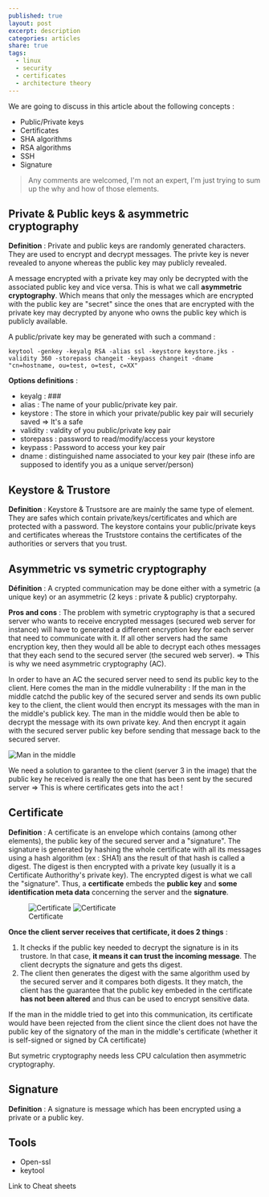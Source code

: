 ```yaml
---
published: true
layout: post
excerpt: description
categories: articles
share: true
tags:
  - linux
  - security
  - certificates
  - architecture theory
---
```

We are going to discuss in this article about the following concepts :
- Public/Private keys
- Certificates
- SHA algorithms
- RSA algorithms
- SSH
- Signature

> Any comments are welcomed, I'm not an expert, I'm just trying to sum up the why and how of those elements.


## Private & Public keys & asymmetric cryptography
**Definition** : Private and public keys are randomly generated characters. They are used to encrypt and decrypt messages. The privte key is never revealed to anyone whereas the public key may publicly revealed. 

A message encrypted with a private key may only be decrypted with the associated public key and vice versa. This is what we call **asymmetric cryptography**. Which means that only the messages which are encrypted with the public key are "secret" since the ones that are encrypted with the private key may decrypted by anyone who owns the public key which is publicly available.

A public/private key may be generated with such a command  : 
```shell
keytool -genkey -keyalg RSA -alias ssl -keystore keystore.jks -validity 360 -storepass changeit -keypass changeit -dname "cn=hostname, ou=test, o=test, c=XX"
```

**Options definitions** :
- keyalg : ###
- alias : The name of your public/private key pair.
- keystore : The store in which your private/public key pair will securiely saved => It's a safe
- validity : valdity of you public/private key pair
- storepass : password to read/modify/access your keystore
- keypass : Password to access your key pair
- dname : distinguished name associated to your key pair (these info are supposed to identify you as a unique server/person)


## Keystore & Trustore
**Definition** : Keystore & Trustsore are are mainly the same type of element. They are safes which contain private/keys/certificates and which are protected with a password. The keystore contains your public/private keys and certificates whereas the Truststore contains the certificates of the authorities or servers that you trust.

## Asymmetric vs symetric cryptography

**Définition** : A crypted communication may be done either with a symetric (a unique key) or an asymmetric (2 keys : private & public) cryptorpahy.  

**Pros and cons** : The problem with symetric cryptography is that a secured server who wants to receive encrypted messages (secured web server for instance) will have to generated a different encryption key for each server that need to communicate with it. If all other servers had the same encryption key, then they would all be able to decrypt each othes messages that they each send to the secured server (the secured web server). => This is why we need asymmetric cryptography (AC).

In order to have an AC the secured server need to send its public key to the client. Here comes the man in the middle vulnerability : If the man in the middle catchd the public key of the secured server and sends its own public key to the client, the client would then encrypt its messages with the man in the middle's publick key. The man in the middle would then be able to decrypt the message with its own private key. And then encrypt it again with the secured server public key before sending that message back to the secured server. 

![Man in the middle]({{site.baseurl}}/images/man-in-the-middle.jpg)

We need a solution to garantee to the client (server 3 in the image) that the public key he received is really the one that has been sent by the secured server => This is where certificates gets into the act !

## Certificate 
**Definition** : A certificate is an envelope which contains (among other elements), the public key of the secured server and a "signature". The signature is generated by hashing the whole certificate with all its messages using a hash algorithm (ex : SHA1) ans the result of that hash is called  a digest. The digest is then encrypted with a private key (usually it is a Certificate Authorithy's private key). The encrypted digest is what we call the "signature". Thus, a **certificate** embeds the **public key** and **some identification meta data** concerning the server and the **signature**.

<figure class="half">
	<img src="/images/Certificate_1.gif)" alt="Certificate">
	<img src="/images/Certificate_2.gif)" alt="Certificate">
	<figcaption>Certificate</figcaption>
</figure>

**Once the client server receives that certificate, it does 2 things** :
1. It checks if the public key needed to decrypt the signature is in its trustore. In that case, **it means it can trust the incoming message**. The client decrypts the signature and gets ths digest. 
2. The client then generates the digest with the same algorithm used by the secured server and it compares both digests. It they match, the client has the guarantee that the public key embeded in the certificate **has not been altered** and thus can be used to encrypt sensitive data. 

If the man in the middle tried to get into this communication, its certificate would have been rejected from the client since the client does not have the public key of the signatory of the man in the middle's certificate (whether it is self-signed or signed by CA certificate) 

But symetric cryptography needs less CPU calculation then asymmetric cryptography.

## Signature
**Definition** : A signature is message which has been encrypted using a private or a public key.
 
 ## Tools 
- Open-ssl
- keytool

 
 Link to Cheat sheets